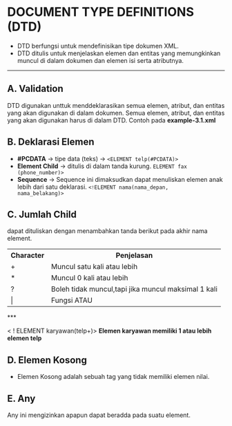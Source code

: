 # DOCUMENT TYPE DEFINITIONS (DTD)
- DTD berfungsi untuk mendefinisikan tipe dokumen XML. 
- DTD ditulis untuk menjelaskan elemen dan entitas yang memungkinkan muncul di dalam dokumen dan elemen isi serta atributnya.
---

## A. Validation
DTD digunakan unttuk menddeklarasikan semua elemen, atribut, dan entitas yang akan digunakan di dalam dokumen. Semua elemen, atribut, dan entitas yang akan digunakan harus di dalam DTD. Contoh pada **example-3.1.xml**

## B. Deklarasi Elemen
- **#PCDATA**   -> tipe data (teks) ->
<code><ELEMENT telp(#PCDATA)></code>
- **Element Child** -> ditulis di dalam tanda kurung.
<code>ELEMENT fax (phone_number)></code>
- **Sequence** -> Sequence ini dimaksudkan dapat menuliskan elemen anak lebih dari satu deklarasi.
<code><`!`ELEMENT nama(nama_depan, nama_belakang)></code>

## C. Jumlah Child
dapat dituliskan dengan menambahkan tanda berikut pada akhir nama element.
  
<table>
<tr>
<th>Character</th>
<th>Penjelasan</th>
</tr>
<tr>
<td>+</td>
<td>Muncul satu kali atau lebih</td>
</tr>
<tr>
<td>*</td>
<td>Muncul 0 kali atau lebih</td>
</tr>
<tr>
<td>?</td>
<td>Boleh tidak muncul,tapi jika muncul maksimal 1 kali</td>
</tr>
<tr>
<td>|</td>
<td>Fungsi ATAU</td>
</tr>
</table>
***

<nocode> < ! ELEMENT karyawan(telp+)></nocode> **Elemen karyawan memiliki 1 atau lebih elemen telp**


## D. Elemen Kosong
- Elemen Kosong adalah sebuah tag yang tidak memiliki elemen nilai.

## E. Any
Any ini mengizinkan apapun dapat beradda pada suatu element.
